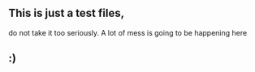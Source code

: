 ## This is just a test files,
do not take it too seriously.
A lot of mess is going to be happening here
## :)